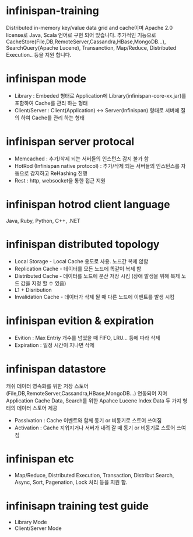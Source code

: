 infinispan-training
===================
Distributed in-memory key/value data grid and cache이며 Apache 2.0 license로 Java, Scala 언어로 구현 되어 있습니다.
추가적인 기능으로 CacheStore(File,DB,RemoteServer,Cassandra,HBase,MongoDB...), SearchQuery(Apache Lucene), Transanction, 
Map/Reduce, Distributed Execution.. 등을 지원 합니다.


# infinispan mode
* Library : Embeded 형태로 Application에 Library(infinispan-core-xx.jar)를 포함하여 Cache를 관리 하는 형태
* Client/Server : Client(Application) <-> Server(Infinispan) 형태로 서버에 질의 하여 Cache를 관리 하는 형태

# infinispan server protocal
* Memcached : 추가/삭제 되는 서버들의 인스턴스 감지 불가 함
* HotRod (Infinispan native protocol) : 추가/삭제 되는 서버들의 인스턴스를 자동으로 감지하고 ReHashing 진행
* Rest : http, websocket을 통한 접근 지원 
 
# infinispan hotrod client language
Java, Ruby, Python, C++, .NET

# infinispan distributed topology
* Local Storage - Local Cache 용도로 사용. 노드간 복제 않함
* Replication Cache  - 데이터를 모든 노드에 똑같이 복제 함
* Distributed Cache - 데이터를 노드에 분산 저장 시킴 (장애 발생을 위해 복제 노드 값을 지정 할 수 있음)
* L1 + Disribution
* Invalidation Cache - 데이터가 삭제 될 때 다른 노드에 이벤트를 발생 시킴

# infinispan evition & expiration
* Evition : Max Entriy 개수를 넘었을 때 FIFO, LRU... 등에 따라 삭제
* Expiration : 일정 시간이 지나면 삭제

# infinispan datastore
캐쉬 데이터 영속화를 위한 저장 스토어(File,DB,RemoteServer,Cassandra,HBase,MongoDB...) 연동되어 지며 Application Cache Data, Search를 위한 Apahce Lucene Index Data 두 가지 형태의 데이터 스토어 제공
* Passivation : Cache 이벤트와 함께 동기 or 비동기로 스토어 쓰여짐
* Activation : Cache 지워지거나 서버가 내려 갈 때 동기 or 비동기로 스토어 쓰여짐

# infinispan etc
* Map/Reduce, Distributed Execution, Transaction, Distribut Search, Async, Sort, Pagenation, Lock 처리 등을 지원 함.

# infinisapn training test guide
* Library Mode
* Client/Server Mode




 











